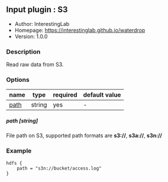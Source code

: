 ## Input plugin : S3

* Author: InterestingLab
* Homepage: https://interestinglab.github.io/waterdrop
* Version: 1.0.0

### Description

Read raw data from S3.

### Options

| name | type | required | default value |
| --- | --- | --- | --- |
| [path](#path-string) | string | yes | - |

##### path [string]

File path on S3, supported path formats are **s3://**, **s3a://**, **s3n://**

### Example

```
hdfs {
    path = "s3n://bucket/access.log"
}
```